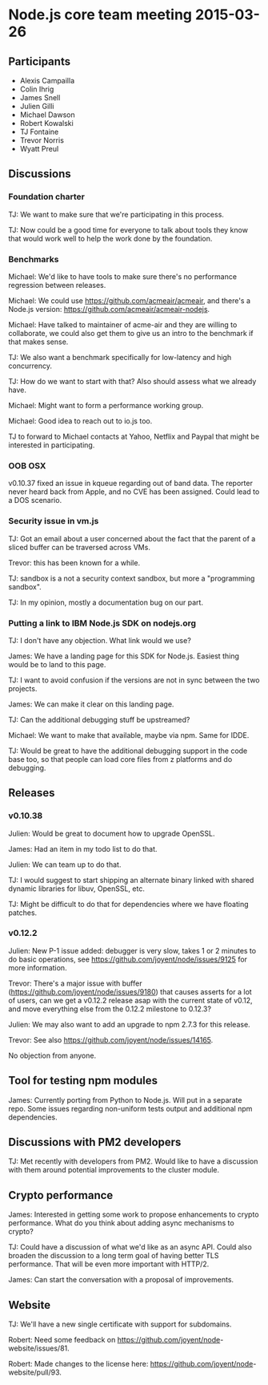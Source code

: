 # Node.js core team meeting 2015-03-26

## Participants

* Alexis Campailla
* Colin Ihrig
* James Snell
* Julien Gilli
* Michael Dawson
* Robert Kowalski
* TJ Fontaine
* Trevor Norris
* Wyatt Preul

## Discussions

### Foundation charter

TJ: We want to make sure that we're participating in this process.

TJ: Now could be a good time for everyone to talk about tools they know that
would work well to help the work done by the foundation.

### Benchmarks

Michael: We'd like to have tools to make sure there's no performance
regression between releases.

Michael: We could use <https://github.com/acmeair/acmeair>, and there's a
Node.js version: <https://github.com/acmeair/acmeair-nodejs>.

Michael: Have talked to maintainer of acme-air and they are willing to
collaborate, we could also get them to give us an intro to the benchmark if
that makes sense.

TJ: We also want a benchmark specifically for low-latency and high
concurrency.

TJ: How do we want to start with that? Also should assess what we already have.

Michael: Might want to form a performance working group.

Michael: Good idea to reach out to io.js too.

TJ to forward to Michael contacts at Yahoo, Netflix and Paypal that might be
interested in participating.

### OOB OSX

v0.10.37 fixed an issue in kqueue regarding out of band data. The reporter
never heard back from Apple, and no CVE  has been assigned. Could lead to a
DOS scenario.

### Security issue in vm.js

TJ: Got an email about a user concerned about the fact that the parent of a
sliced buffer can be traversed across VMs.

Trevor: this has been known for a while.

TJ: sandbox is a not a security context sandbox, but more a "programming
sandbox".

TJ: In my opinion, mostly a documentation bug on our part.

### Putting a link to IBM Node.js SDK on nodejs.org

TJ: I don't have any objection. What link would we use?

James: We have a landing page for this SDK for Node.js. Easiest thing would be
to land to this page.

TJ: I want to avoid confusion if the versions are not in sync between the two
projects.

James: We can make it clear on this landing page.

TJ: Can the additional debugging stuff be upstreamed?

Michael: We want to make that available, maybe via npm. Same for IDDE.

TJ: Would be great to have the additional debugging support in the code base
too, so that people can load core files from z platforms and do debugging.

## Releases

### v0.10.38

Julien: Would be great to document how to upgrade OpenSSL.

James: Had an item in my todo list to do that.

Julien: We can team up to do that.

TJ: I would suggest to start shipping an alternate binary linked with shared
dynamic libraries for libuv, OpenSSL, etc.

TJ: Might be difficult to do that for dependencies where we have floating
patches.

### v0.12.2

Julien: New P-1 issue added: debugger is very slow, takes 1 or 2 minutes to do
basic operations, see <https://github.com/joyent/node/issues/9125> for more
information.

Trevor: There's a major issue with buffer
(<https://github.com/joyent/node/issues/9180>) that causes asserts for a lot of
users, can we get a v0.12.2 release asap with the current state of v0.12, and
move everything else from the 0.12.2 milestone to 0.12.3?

Julien: We may also want to add an upgrade to npm 2.7.3 for this release.

Trevor: See also <https://github.com/joyent/node/issues/14165>.

No objection from anyone.

## Tool for testing npm modules

James: Currently porting from Python to Node.js. Will put in a separate repo.
Some issues regarding non-uniform tests output and additional npm
dependencies.

## Discussions with PM2 developers

TJ: Met recently with developers from PM2. Would like to have a discussion
with them around potential improvements to the cluster module.

## Crypto performance

James: Interested in getting some work to propose enhancements to crypto
performance. What do you think about adding async mechanisms to crypto?

TJ: Could have a discussion of what we'd like as an async API. Could also
broaden the discussion to a long term goal of having better TLS performance.
That will be even more important with HTTP/2.

James: Can start the conversation with a proposal of improvements.

## Website

TJ: We'll have a new single certificate with support for subdomains.

Robert: Need some feedback on <https://github.com/joyent/node>-
website/issues/81.

Robert: Made changes to the license here: <https://github.com/joyent/node>-
website/pull/93.
